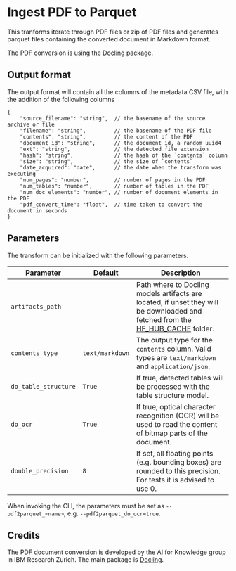 # Ingest PDF to Parquet

This tranforms iterate through PDF files or zip of PDF files and generates parquet files
containing the converted document in Markdown format.

The PDF conversion is using the [Docling package](https://github.com/DS4SD/docling).


## Output format

The output format will contain all the columns of the metadata CSV file,
with the addition of the following columns

```jsonc
{
    "source_filename": "string",  // the basename of the source archive or file
    "filename": "string",         // the basename of the PDF file
    "contents": "string",         // the content of the PDF
    "document_id": "string",      // the document id, a random uuid4 
    "ext": "string",              // the detected file extension
    "hash": "string",             // the hash of the `contents` column
    "size": "string",             // the size of `contents`
    "date_acquired": "date",      // the date when the transform was executing
    "num_pages": "number",        // number of pages in the PDF
    "num_tables": "number",       // number of tables in the PDF
    "num_doc_elements": "number", // number of document elements in the PDF
    "pdf_convert_time": "float",  // time taken to convert the document in seconds
}
```


## Parameters

The transform can be initialized with the following parameters.

| Parameter  | Default  | Description  |
|------------|----------|--------------|
| `artifacts_path`             | <unset> | Path where to Docling models artifacts are located, if unset they will be downloaded and fetched from the [HF_HUB_CACHE](https://huggingface.co/docs/huggingface_hub/en/guides/manage-cache) folder. |
| `contents_type`         | `text/markdown`        | The output type for the `contents` column. Valid types are `text/markdown` and `application/json`. |
| `do_table_structure`         | `True`        | If true, detected tables will be processed with the table structure model. |
| `do_ocr`                     | `True`        | If true, optical character recognition (OCR) will be used to read the content of bitmap parts of the document. |
| `double_precision`           | `8`           | If set, all floating points (e.g. bounding boxes) are rounded to this precision. For tests it is advised to use 0. |

When invoking the CLI, the parameters must be set as `--pdf2parquet_<name>`, e.g. `--pdf2parquet_do_ocr=true`.


## Credits

The PDF document conversion is developed by the AI for Knowledge group in IBM Research Zurich.
The main package is [Docling](https://github.com/DS4SD/docling).
